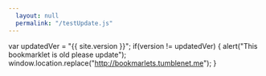 ```yaml
---
  layout: null
  permalink: "/testUpdate.js"
---
```

var updatedVer = "{{ site.version }}";
if(version != updatedVer) {
alert("This bookmarklet is old please update");
  window.location.replace("http://bookmarlets.tumblenet.me");
}
